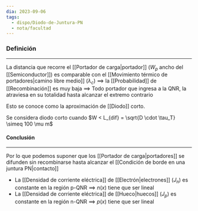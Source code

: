 ```yaml
---
dia: 2023-09-06
tags:
  - dispo/Diodo-de-Juntura-PN
  - nota/facultad
---
```

### Definición
---
La distancia que recorre el [[Portador de carga|portador]] ($W_p$ ancho del [[Semiconductor]]) es comparable con el [[Movimiento térmico de portadores|camino libre medio]] ($\lambda_c$)
$\implies$ la [[Probabilidad]] de [[Recombinación]] es muy baja
$\implies$ Todo portador que ingresa a la QNR, la atraviesa en su totalidad hasta alcanzar el extremo contrario

Esto se conoce como la aproximación de [[Diodo]] corto.

Se considera diodo corto cuando $W < L_{dif} = \sqrt{D \cdot \tau_T} \simeq 100 \mu m$ 

#### Conclusión
---
Por lo que podemos suponer que los [[Portador de carga|portadores]] se difunden sin recombinarse hasta alcanzar el [[Condición de borde en una juntura PN|contacto]]
* La [[Densidad de corriente eléctrica]] de [[Electrón|electrones]] ($J_n$) es constante en la región p-QNR
  $\implies$ $n(x)$ tiene que ser lineal
* La [[Densidad de corriente eléctrica]] de [[Hueco|huecos]] ($J_p$) es constante en la región n-QNR
  $\implies$ $p(x)$ tiene que ser lineal

